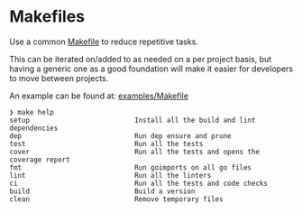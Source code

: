 Makefiles
=========

Use a common [Makefile](https://en.wikipedia.org/wiki/Makefile) to reduce repetitive tasks.

This can be iterated on/added to as needed on a per project basis, but having a generic one as a good foundation will make it easier for developers to move between projects.

An example can be found at: [examples/Makefile](examples/Makefile)

```
❯ make help
setup                          Install all the build and lint dependencies
dep                            Run dep ensure and prune
test                           Run all the tests
cover                          Run all the tests and opens the coverage report
fmt                            Run goimports on all go files
lint                           Run all the linters
ci                             Run all the tests and code checks
build                          Build a version
clean                          Remove temporary files
```
